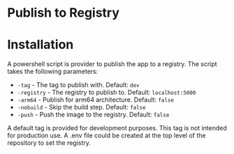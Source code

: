 # Publish to Registry

# Installation
A powershell script is provider to publish the app to a registry.
The script takes the following parameters:
- `-tag` - The tag to publish with. Default: `dev`
- `-registry` - The registry to publish to. Default: `localhost:5000`
- `-arm64` - Publish for arm64 architecture. Default: `false`
- `-nobuild` - Skip the build step. Default: `false`
- `-push` - Push the image to the registry. Default: `false`

A default tag is provided for development purposes. This tag is not intended for production use.
A .env file could be created at the top level of the repository to set the registry.